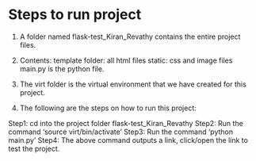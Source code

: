 # Steps to run project

1. A folder named flask-test_Kiran_Revathy contains the entire project files.

2. Contents:
       template folder: all html files
       static: css and image files
       main.py is the python file.

3. The virt folder is the virtual environment that we have created for this project.

4. The following are the steps on how to run this project: 

Step1: cd into the project folder flask-test_Kiran_Revathy
Step2: Run the command ‘source virt/bin/activate’
Step3: Run the command ‘python main.py’
Step4: The above command outputs a link, click/open the link to test the project.
